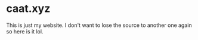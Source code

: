 # caat.xyz
This is just my website. I don't want to lose the source to another one again so here is it lol.
